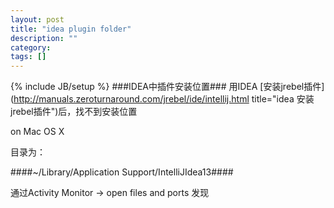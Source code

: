 ```yaml
---
layout: post
title: "idea plugin folder"
description: ""
category: 
tags: []
---
```

{% include JB/setup %}
###IDEA中插件安装位置###
用IDEA [安装jrebel插件](http://manuals.zeroturnaround.com/jrebel/ide/intellij.html title="idea 安装 jrebel插件")后，找不到安装位置

on Mac OS X

目录为：

####~/Library/Application Support/IntelliJIdea13####

通过Activity Monitor -> open files and ports 发现

